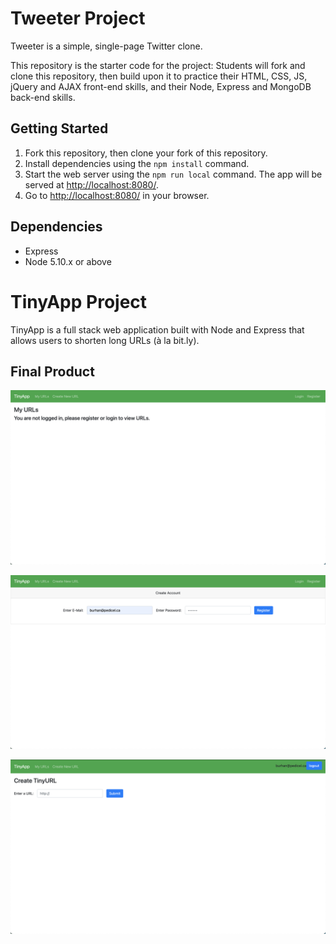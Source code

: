 # Tweeter Project

Tweeter is a simple, single-page Twitter clone.

This repository is the starter code for the project: Students will fork and clone this repository, then build upon it to practice their HTML, CSS, JS, jQuery and AJAX front-end skills, and their Node, Express and MongoDB back-end skills.

## Getting Started

1. Fork this repository, then clone your fork of this repository.
2. Install dependencies using the `npm install` command.
3. Start the web server using the `npm run local` command. The app will be served at <http://localhost:8080/>.
4. Go to <http://localhost:8080/> in your browser.

## Dependencies

- Express
- Node 5.10.x or above

# TinyApp Project

TinyApp is a full stack web application built with Node and Express that allows users to shorten long URLs (à la bit.ly).

## Final Product

!["Writing a tweet on Tweeter!"](https://github.com/burhansyd/tinyapp/blob/master/docs/Screen%20Shot%202021-08-05%20at%208.42.23%20PM.png?raw=true)

!["Tweeter feed with updated tweet!"](https://github.com/burhansyd/tinyapp/blob/master/docs/Screen%20Shot%202021-08-05%20at%208.42.48%20PM.png?raw=true)

!["Tweeter in mobile/tablet!"](https://github.com/burhansyd/tinyapp/blob/master/docs/Screen%20Shot%202021-08-05%20at%208.43.06%20PM.png?raw=true)